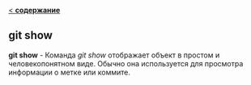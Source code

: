 [< **содержание**](./readme.md)

## git show

**git show** - Команда *git show* отображает объект в простом и человекопонятном виде. Обычно она используется для просмотра информации о метке или коммите.

